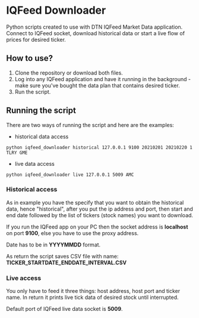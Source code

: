 # IQFeed Downloader

Python scripts created to use with DTN IQFeed Market Data application. Connect to IQFeed socket, download historical data or start a live flow of prices for desired ticker.


## How to use?

1. Clone the repository or download both files.
2. Log into any IQFeed application and have it running in the background - make sure you've bought the data plan that contains desired ticker. 
3. Run the script.


## Running the script

There are two ways of running the script and here are the examples:
- historical data access
```
python iqfeed_downloader historical 127.0.0.1 9100 20210201 20210220 1 TLRY GME
```
- live data access
```
python iqfeed_downloader live 127.0.0.1 5009 AMC
```

### Historical access

As in example you have the specify that you want to obtain the historical data, hence "historical", after you put the ip address and port, then start and end date followed by the list of tickers (stock names) you want to download.

If you run the IQFeed app on your PC then the socket address is **localhost** on port **9100**, else you have to use the proxy address.

Date has to be in **YYYYMMDD** format.

As return the script saves CSV file with name: **TICKER_STARTDATE_ENDDATE_INTERVAL.CSV**

### Live access

You only have to feed it three things: host address, host port and ticker name. In return it prints live tick data of desired stock until interrupted.

Default port of IQFeed live data socket is **5009**.



